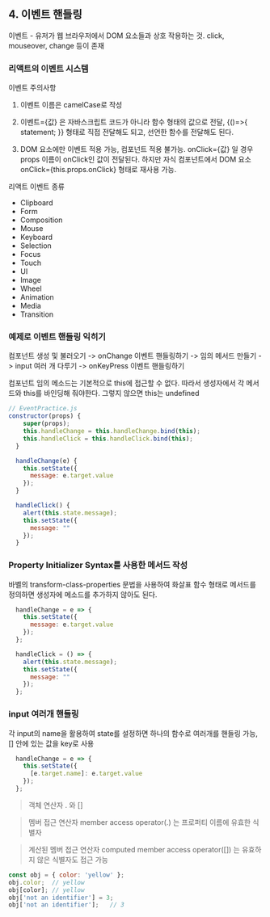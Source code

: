 ## 4. 이벤트 핸들링

이벤트 - 유저가 웹 브라우저에서 DOM 요소들과 상호 작용하는 것. click, mouseover, change 등이 존재


### 리액트의 이벤트 시스템

이벤트 주의사항

1. 이벤트 이름은 camelCase로 작성

2. 이벤트={값} 은 자바스크립트 코드가 아니라 함수 형태의 값으로 전달, {()=>{ statement; }} 형태로 직접 전달해도 되고, 선언한 함수를 전달해도 된다.

3. DOM 요소에만 이벤트 적용 가능, 컴포넌트 적용 불가능. onClick={값} 일 경우 props 이름이 onClick인 값이 전달된다. 하지만 자식 컴포넌트에서 DOM 요소 onClick={this.props.onClick} 형태로 재사용 가능.


리액트 이벤트 종류

* Clipboard
* Form
* Composition
* Mouse
* Keyboard
* Selection
* Focus
* Touch
* UI
* Image
* Wheel
* Animation
* Media
* Transition


### 예제로 이벤트 핸들링 익히기

컴포넌트 생성 및 불러오기 -> onChange 이벤트 핸들링하기 -> 임의 메서드 만들기 -> input 여러 개 다루기 -> onKeyPress 이벤트 핸들링하기

컴포넌트 임의 메소드는 기본적으로 this에 접근할 수 없다. 따라서 생성자에서 각 메서드와 this를 바인딩해 줘야한다. 그렇지 않으면 this는 undefined

```javascript
// EventPractice.js
constructor(props) {
    super(props);
    this.handleChange = this.handleChange.bind(this);
    this.handleClick = this.handleClick.bind(this);
  }

  handleChange(e) {
    this.setState({
      message: e.target.value
    });
  }

  handleClick() {
    alert(this.state.message);
    this.setState({
      message: ""
    });
  }
```


### Property Initializer Syntax를 사용한 메서드 작성

바벨의 transform-class-properties 문법을 사용하여 화살표 함수 형태로 메서드를 정의하면 생성자에 메소드를 추가하지 않아도 된다.

```javascript
  handleChange = e => {
    this.setState({
      message: e.target.value
    });
  };

  handleClick = () => {
    alert(this.state.message);
    this.setState({
      message: ""
    });
  };
```


### input 여러개 핸들링

각 input의 name을 활용하여 state를 설정하면 하나의 함수로 여러개를 핸들링 가능, [] 안에 있는 값을 key로 사용

```javascript
  handleChange = e => {
    this.setState({
      [e.target.name]: e.target.value
    });
  };
```

> 객체 연산자 . 와 []

> 멤버 접근 연산자 member access operator(.) 는 프로퍼티 이름에 유효한 식별자

> 계산된 멤버 접근 연산자 computed member access operator([]) 는 유효하지 않은 식별자도 접근 가능

```javascript
const obj = { color: 'yellow' };
obj.color;	// yellow
obj[color];	// yellow
obj['not an identifier'] = 3;
obj['not an identifier'];	// 3
```

